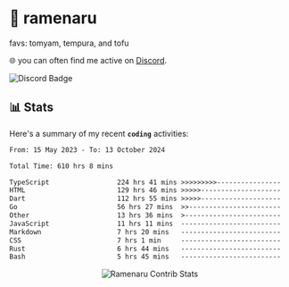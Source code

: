 # 🍜 ramenaru
favs: tomyam, tempura, and tofu

🌐 you can often find me active on [Discord](https://discordapp.com/users/503291004200157185).

![Discord Badge](https://dcbadge.vercel.app/api/shield/503291004200157185)

## 📊 Stats

Here's a summary of my recent **`coding`** activities:

<!--START_SECTION:waka-->

```txt
From: 15 May 2023 - To: 13 October 2024

Total Time: 610 hrs 8 mins

TypeScript                 224 hrs 41 mins >>>>>>>>>----------------   36.83 %
HTML                       129 hrs 46 mins >>>>>--------------------   21.27 %
Dart                       112 hrs 55 mins >>>>>--------------------   18.51 %
Go                         56 hrs 27 mins  >>-----------------------   09.25 %
Other                      13 hrs 36 mins  >------------------------   02.23 %
JavaScript                 11 hrs 11 mins  -------------------------   01.84 %
Markdown                   7 hrs 20 mins   -------------------------   01.20 %
CSS                        7 hrs 1 min     -------------------------   01.15 %
Rust                       6 hrs 44 mins   -------------------------   01.10 %
Bash                       5 hrs 45 mins   -------------------------   00.94 %
```

<!--END_SECTION:waka-->

<div style="text-align: center;">
   <img align="center" src="https://github-readme-streak-stats.herokuapp.com/?user=Ramenaru&theme=dark&card_width=520" alt="Ramenaru Contrib Stats" />
</div>

